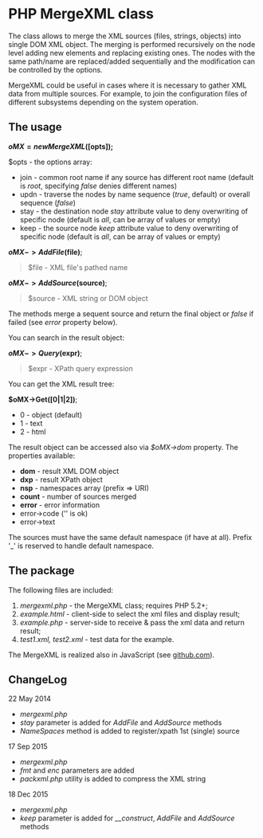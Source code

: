 PHP MergeXML class
==================

The class allows to merge the XML sources (files, strings, objects) into single DOM XML object.
The merging is performed recursively on the node level adding new elements and replacing existing ones.
The nodes with the same path/name are replaced/added sequentially and the modification can be controlled by the options.

MergeXML could be useful in cases where it is necessary to gather XML data from multiple sources.
For example, to join the configuration files of different subsystems depending on the system operation. 

The usage
---------

**$oMX = new MergeXML([$opts]);**

$opts - the options array:

- join - common root name if any source has different root name (default is *root*, specifying *false* denies different names)
- updn - traverse the nodes by name sequence (*true*, default) or overall sequence (*false*)
- stay - the destination node *stay* attribute value to deny overwriting of specific node (default is *all*, can be array of values or empty)
- keep - the source node *keep* attribute value to deny overwriting of specific node (default is *all*, can be array of values or empty)

**$oMX->AddFile($file)**;

> $file - XML file's pathed name

**$oMX->AddSource($source)**;

> $source - XML string or DOM object

The methods merge a sequent source and return the final object or *false* if failed (see *error* property below).

You can search in the result object:

**$oMX->Query($expr)**;

> $expr - XPath query expression

You can get the XML result tree:

**$oMX->Get([0|1|2])**;

- 0 - object (default)
- 1 - text
- 2 - html

The result object can be accessed also via *$oMX->dom* property. The properties available:

- **dom** - result XML DOM object
- **dxp** - result XPath object
- **nsp** - namespaces array (prefix => URI)
- **count** - number of sources merged
- **error** - error information
 - error->code ('' is ok)
 - error->text

The sources must have the same default namespace (if have at all).
Prefix '_' is reserved to handle default namespace.

The package
-----------

The following files are included:

1. *mergexml.php* - the MergeXML class; requires PHP 5.2+;
2. *example.html* - client-side to select the xml files and display result;
3. *example.php* - server-side to receive & pass the xml data and return result;
4. *test1.xml, test2.xml* - test data for the example.

The MergeXML is realized also in JavaScript (see [github.com]).

ChangeLog
---------

22 May 2014

- *mergexml.php*
 - *stay* parameter is added for *AddFile* and *AddSource* methods
 - *NameSpaces* method is added to register/xpath 1st (single) source

17 Sep 2015

- *mergexml.php*
 - *fmt* and *enc* parameters are added
- *packxml.php* utility is added to compress the XML string

18 Dec 2015

- *mergexml.php*
 - *keep* parameter is added for *__construct*, *AddFile* and *AddSource* methods

  [github.com]: http://www.github.com/hareko/js-merge-xml
